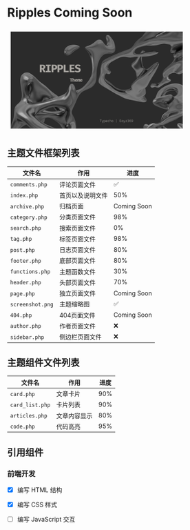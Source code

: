 # Ripples Coming Soon

<img src="https://github.com/Eoyz369/Ripples/blob/main/screenshot.png" style="width: max(45%, 400px); margin: .5rem;">


## 主题文件框架列表

| 文件名          | 作用                             | 进度 |
| --------------- | -------------------------------- | ---- |
| `comments.php`  | 评论页面文件                     | ✅   |
| `index.php`     | 首页以及说明文件                 | 50%   |
| `archive.php`   |归档页面  | Coming Soon   |
| `category.php`  | 分类页面文件                     | 98%   |
| `search.php`    | 搜索页面文件                     |  0%  |
| `tag.php`       | 标签页面文件                     | 98%   |
| `post.php`      | 日志页面文件                     |  80%  |
| `footer.php`    | 底部页面文件                     | 80%   |
| `functions.php` | 主题函数文件                     | 30%   |
| `header.php`    | 头部页面文件                     | 70%   |
| `page.php`      | 独立页面文件                     | Coming Soon   |
| `screenshot.png`| 主题缩略图                       | ✅   |
| `404.php`       | 404页面文件                      | Coming Soon   |
| `author.php`    | 作者页面文件                     | ❌   |
| `sidebar.php`   | 侧边栏页面文件                   | ❌   |


## 主题组件文件列表

| 文件名          | 作用                             | 进度 |
| --------------- | -------------------------------- | ---- |
| `card.php`      | 文章卡片                          | 90%  |
| `card_list.php` | 卡片列表                          | 90%  |
| `articles.php` | 文章内容显示                       | 80%  |
| `code.php` | 代码高亮                       | 95% |

## 引用组件


### 前端开发
- [x] 编写 HTML 结构
- [x] 编写 CSS 样式
- [ ] 编写 JavaScript 交互

